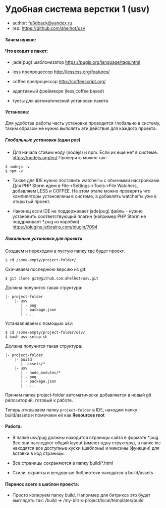 # Удобная система верстки 1 (usv)

- author: fe3dback@yandex.ru
- rep: https://github.com/ahelhot/usv

#### Зачем нужно:

#### Что входит в пакет:

- jade(pug) шаблонизатор
https://pugjs.org/language/tags.html

- less препроцессор
http://lesscss.org/features/

- coffee препроцессор
http://coffeescript.org/

- адаптивный фреймворк (less,coffee based)

- тулзы для автоматической установки пакета

#### Установка:

Для удобства работы часть установки проводится глобально
в систему, таким образом не нужно выполять эти действия
для каждого проекта.

##### Глобальные установки (один раз)

- Для начала ставим ноду (nodejs) и npm. Если их
еще нет в системе. 
https://nodejs.org/en/
Проверить можно так:
```
$ nodejs -v
$ npm -v
```

- Также для IDE нужно поставить watcher'ы c обычными 
настройками. Для PHP Storm идем в 
File->Settings->Tools->File Watchers, добавляем
LESS и COFFEE. На этом этапе можно проверить что
компиляторы установлены в системе, а добавлять
watcher'ы уже в открытый проект.

- Наконец если IDE не поддерживает jade(pug) файлы - 
нужно установить соответствующий плагин (например 
PHP Storm не поддрживает *.pug из коробки)
https://plugins.jetbrains.com/plugin/7094

##### Локальные установки для проекта

Создаем и переходим в пустую папку где будет проект.

```
$ cd /some-empty/project-folder/
```

Скачиваем последнюю версию из git:

```
$ git clone git@github.com:ahelhot/usv.git
```

Должна получится такая структура:

```
|- project-folder
    |- usv
       | - pug
       | - package.json
       | - ..
```

Устанавливаем с помощью usv:

```
$ cd /some-empty/project-folder/usv/
$ bash usv-setup.sh
```

Должна получится такая структура:

```
|- project-folder
    |- build
       |- assets/*
    |- usv
       | - node_modules/*
       | - pug
       | - package.json
       | - ..
```

Причем папка project-folder автоматически добавляется
в новый git репозиторий, готовый к работе.

Теперь открываем папку `project-folder` в IDE,
находим папку build/assets и помечаем её как
**Resources root**

#### Работа:

- В папке usv/pug должны находится страницы сайта
в формате *.pug. Все они наследуют общий layout
(имеют одну структуру), в папке inc находятся
все доступные куски (шаблоны) и миксины (функции)
для вставки в код страницы.

- Все страницы сохраняются в папку build/*.html

- Стили, скрипты и вендорные библиотеки находятся в
build/assets

#### Перенос всего в шаблон проекта:

- Просто копируем папку build. Например для битрикса это
будет выглядеть так:
/build => /my-bitrix-project/local/templates/build